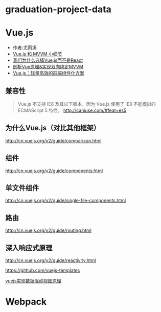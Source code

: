 # graduation-project-data

# Vue.js
- 作者:尤雨溪
- [Vue.js 和 MVVM 小细节](http://www.cnblogs.com/onepixel/p/6034307.html)
- [我们为什么选择Vue.js而不是React](http://www.infoq.com/cn/news/2016/12/why-Vue-js-no-react)
- [剖析Vue原理&实现双向绑定MVVM](https://segmentfault.com/a/1190000006599500)
- [Vue.js：轻量高效的前端组件化方案](http://www.csdn.net/article/1970-01-01/2825439)

## 兼容性
>Vue.js 不支持 IE8 及其以下版本，因为 Vue.js 使用了 IE8 不能模拟的 ECMAScript 5 特性。
http://caniuse.com/#feat=es5

## 为什么Vue.js（对比其他框架）
http://cn.vuejs.org/v2/guide/comparison.html

## 组件

http://cn.vuejs.org/v2/guide/components.html

## 单文件组件

http://cn.vuejs.org/v2/guide/single-file-components.html

## 路由

http://cn.vuejs.org/v2/guide/routing.html

## 深入响应式原理

http://cn.vuejs.org/v2/guide/reactivity.html



https://github.com/vuejs-templates

[vuejs实现数据驱动视图原理](http://www.cnblogs.com/caizhenbo/p/6418284.html)

# Webpack